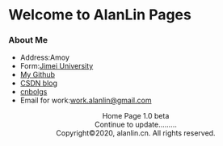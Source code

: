 # Welcome to AlanLin Pages

### About Me


+ Address:Amoy
+ Form:[Jimei University](https://www.jmu.edu.cn/)
+ [My Github](https://github.com/Github-Lsd)
+ [CSDN blog](https://blog.csdn.net/weixin_44429264)
+ [cnbolgs](https://www.cnblogs.com/blogs-lin/)
+ Email for work:<work.alanlin@gmail.com>


<center>Home Page 1.0 beta</center> 
<center>Continue to update.........</center>
 
 
 
 
 
<center> Copyright©2020, alanlin.cn. All rights reserved.</center>

